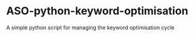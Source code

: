 # ASO-python-keyword-optimisation
A simple python script for managing the keyword optimisation cycle
